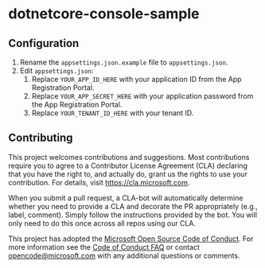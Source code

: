 # dotnetcore-console-sample

## Configuration

1. Rename the `appsettings.json.example` file to `appsettings.json`.
1. Edit `appsettings.json`:
    1. Replace `YOUR_APP_ID_HERE` with your application ID from the App Registration Portal.
    1. Replace `YOUR_APP_SECRET_HERE` with your application password from the App Registration Portal.
    1. Replace `YOUR_TENANT_ID_HERE` with your tenant ID.

## Contributing

This project welcomes contributions and suggestions.  Most contributions require you to agree to a
Contributor License Agreement (CLA) declaring that you have the right to, and actually do, grant us
the rights to use your contribution. For details, visit https://cla.microsoft.com.

When you submit a pull request, a CLA-bot will automatically determine whether you need to provide
a CLA and decorate the PR appropriately (e.g., label, comment). Simply follow the instructions
provided by the bot. You will only need to do this once across all repos using our CLA.

This project has adopted the [Microsoft Open Source Code of Conduct](https://opensource.microsoft.com/codeofconduct/).
For more information see the [Code of Conduct FAQ](https://opensource.microsoft.com/codeofconduct/faq/) or
contact [opencode@microsoft.com](mailto:opencode@microsoft.com) with any additional questions or comments.
